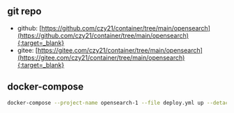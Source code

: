 ## git repo
  - github: [https://github.com/czy21/container/tree/main/opensearch](https://github.com/czy21/container/tree/main/opensearch){:target=_blank}
  - gitee: [https://gitee.com/czy21/container/tree/main/opensearch](https://gitee.com/czy21/container/tree/main/opensearch){:target=_blank}
## docker-compose
```bash
docker-compose --project-name opensearch-1 --file deploy.yml up --detach --remove-orphans
```